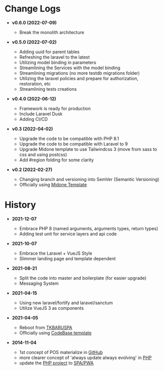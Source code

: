 # Change Logs
  * **v0.6.0 (2022-07-09)**
    * Break the monolith architecture

  * **v0.5.0 (2022-07-02)**
    * Adding uuid for parent tables
    * Refreshing the laravel to the latest
    * Utilizing model binding in parameters
    * Streamlining the Services with the model binding
    * Streamlining migrations (no more testdb migrations folder)
    * Utilizing the laravel policies and prepare for authorization, restoration, etc
    * Streamlining tests creations

  * **v0.4.0 (2022-06-12)**
    * Framework is ready for production
    * Include Laravel Dusk
    * Adding CI/CD

  * **v0.3 (2022-04-02)**
    * Upgrade the code to be compatible with PHP 8.1
    * Upgrade the code to be compatible with Laravel to 9
    * Upgrade Midone template to use Tailwindcss 3 (move from sass to css and using postcss)
    * Add #region folding for some clarity

  * **v0.2 (2022-02-27)**
    * Changing branch and versioning into SemVer (Semantic Versioning)
    * Officially using [Midone Template](https://themeforest.net/item/midone-vuejs-admin-dashboard-template/28123408)
    
# History
  * **2021-12-07**
    * Embrace PHP 8 (named arguments, arguments types, return types)
    * Adding test unit for service layers and api code

  * **2021-10-07**
    * Embrace the Laravel + VueJS Style
    * Slimmer landing page and template dependent

  * **2021-08-21**
    * Split the code into master and boilerplate (for easier upgrade)
    * Messaging System

  * **2021-04-15**
    * Using new laravel/fortify and laravel/sanctum
    * Utilize VueJS 3 as components

  * **2021-04-05**
    * Reboot from [TKBARUSPA](https://www.github.com/gitzjoey/TKBARUSPA)
    * Officially using [CodeBase template](https://themeforest.net/item/codebase-bootstrap-4-admin-dashboard-template-ui-framework/20289243)

  * **2014-11-04**
    * 1st concept of POS materialize in [GitHub](https://github.com/GitzJoey/TKBARUJAVA)
    * more clearer concept of 'always update always evolving' in [PHP](https://github.com/GitzJoey/TKBARUPHP)
    * update the [PHP project](https://github.com/GitzJoey/TKBARUPHP) to [SPA/PWA](https://github.com/GitzJoey/TKBARUSPA)